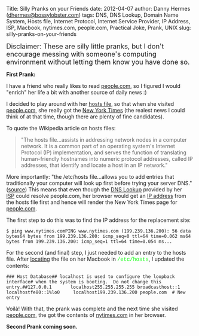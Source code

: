 Title: Silly Pranks on your Friends
date: 2012-04-07
author: Danny Hermes (dhermes@bossylobster.com)
tags: DNS, DNS Lookup, Domain Name System, Hosts file, Internet Protocol, Internet Service Provider, IP Address, ISP, Macbook, nytimes.com, people.com, Practical Joke, Prank, UNIX
slug: silly-pranks-on-your-friends

<span style="font-size: large;">Disclaimer: These are silly little
pranks, but I don't encourage messing with someone's computing
environment without letting them know you have done so.</span>

**First Prank:**

I have a friend who really likes to read
[people.com](http://people.com/), so I figured I would "enrich" her life
a bit with another source of daily news :)

I decided to play around with her [hosts
file](http://en.wikipedia.org/wiki/Hosts_(file)#Purpose), so that when
she visited [people.com](http://people.com/), she really got the [New
York Times](http://nytimes.com/) (the realest news I could think of at
that time, though there are plenty of fine candidates).

To quote the Wikipedia article on hosts files:

> "The hosts file...assists in addressing network nodes in a computer
> network. It is a common part of an operating system's Internet
> Protocol (IP) implementation, and serves the function of translating
> human-friendly hostnames into numeric protocol addresses, called IP
> addresses, that identify and locate a host in an IP network."

More importantly: "the /etc/hosts file...allows you to add entries that
traditionally your computer will look up first before trying your server
DNS."
([source](http://www.justincarmony.com/blog/2011/07/27/mac-os-x-lion-etc-hosts-bugs-and-dns-resolution/))
This means that even though the [DNS
Lookup](http://en.wikipedia.org/wiki/Domain_Name_System) provided by her
[ISP](http://en.wikipedia.org/wiki/Internet_service_provider) could
resolve people.com, her browser would get an [IP
address](http://en.wikipedia.org/wiki/IP_address) from the hosts file
first and hence will render the New York Times page for
[people.com](http://people.com/).

The first step to do this was to find the IP address for the replacement
site:

~~~~ {.prettyprint style="background-color: white;"}
$ ping www.nytimes.comPING www.nytimes.com (199.239.136.200): 56 data bytes64 bytes from 199.239.136.200: icmp_seq=0 ttl=64 time=0.062 ms64 bytes from 199.239.136.200: icmp_seq=1 ttl=64 time=0.054 ms...
~~~~

For the second (and final) step, I just needed to add an entry to the
hosts file. After
[locating](http://en.wikipedia.org/wiki/Hosts_(file)#Location_in_the_file_system)
the file on her Macbook in <span
style="color: lime; font-family: 'Courier New', Courier, monospace;">/etc/hosts</span>,
I updated the contents:

~~~~ {.prettyprint style="background-color: white;"}
### Host Database## localhost is used to configure the loopback interface# when the system is booting.  Do not change this entry.##127.0.0.1       localhost255.255.255.255 broadcasthost::1             localhostfe80::1%lo0     localhost199.239.136.200 people.com  # New entry
~~~~

Voilà! With that, the prank was complete and the next time she visited
[people.com](http://people.com/), the got the contents of
[nytimes.com](http://nytimes.com/) in her browser.

**Second Prank coming soon.**

<a href="https://profiles.google.com/114760865724135687241" rel="author" style="display: none;">About Bossy Lobster</a>
